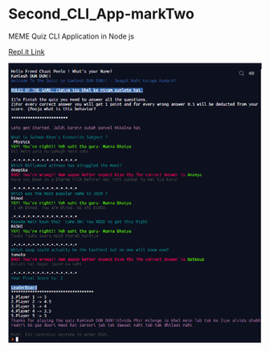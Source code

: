 # Second_CLI_App-markTwo
MEME Quiz CLI Application in Node js

[Repl.it Link](https://repl.it/@Tiwarim386/markTwo#index.js)

![marktwo.PNG](marktwo.PNG)
